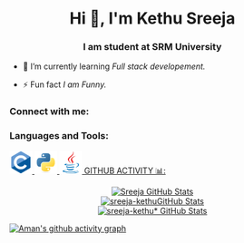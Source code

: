<h1 align="center">Hi 👋, I'm Kethu Sreeja</h1>
<h3 align="center">I am student at SRM University</h3>

- 🌱 I’m currently learning *Full stack developement.*

- ⚡ Fun fact *I am Funny.*

<h3 align="left">Connect with me:</h3>
<p align="left">
</p>

<h3 align="left">Languages and Tools:</h3>
<p align="left"> <a href="https://www.cprogramming.com/" target="_blank" rel="noreferrer"> <img src="https://raw.githubusercontent.com/devicons/devicon/master/icons/c/c-original.svg" alt="c" width="40" height="40"/> </a> <a href="https://www.python.org" target="_blank" rel="noreferrer"> <img src="https://raw.githubusercontent.com/devicons/devicon/master/icons/python/python-original.svg" alt="python" width="40" height="40"/> </a> <a href="https://www.w3schools.com/java/default.asp" target="_blank" rel="noreferrer"> <img src="https://raw.githubusercontent.com/devicons/devicon/master/icons/java/java-original.svg" alt="java" width="40" height="40/> </p>


  
<hr/>
<h2 align="left"> GITHUB ACTIVITY 📊:</h2>

<p align="center">
<img src="https://github-readme-stats.vercel.app/api?username=sreeja-kethu&&show_icons=true&theme=algolia&hide_border=true" alt="Sreeja GitHub Stats">
  <br/>
<img src="https://github-readme-stats.vercel.app/api/top-langs/?username=sreeja-kethu&layout=compact&&show_icons=true&&theme=algolia&hide_border=true" alt="sreeja-kethuGitHub Stats">

  <br/>
<img src="https://github-readme-streak-stats.herokuapp.com/?user=sreeja-kethu&&show_icons=true&&theme=algolia&hide_border=true" alt="sreeja-kethu* GitHub Stats"> 
  </p>


[![Aman's github activity graph](https://activity-graph.herokuapp.com/graph?username=sreeja-kethu&theme=react-dark)](https://github.com/sreeja-kethu/github-readme-activity-graph)
<br />
